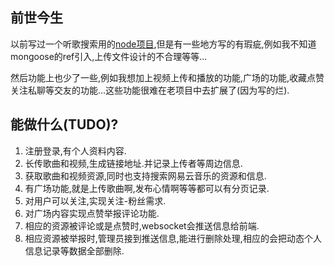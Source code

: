 ## 前世今生

以前写过一个听歌搜索用的[node项目](https://github.com/dogdogbrother/senlin-music-node),但是有一些地方写的有瑕疵,例如我不知道mongoose的ref引入,上传文件设计的不合理等等...

然后功能上也少了一些,例如我想加上视频上传和播放的功能,广场的功能,收藏点赞关注私聊等交友的功能...这些功能很难在老项目中去扩展了(因为写的烂).

## 能做什么(TUDO)?

1. 注册登录,有个人资料内容.
2. 长传歌曲和视频,生成链接地址.并记录上传者等周边信息.
3. 获取歌曲和视频资源,同时也支持搜索网易云音乐的资源和信息.
4. 有广场功能,就是上传歌曲啊,发布心情啊等等都可以有分页记录.
5. 对用户可以关注,实现关注-粉丝需求.
6. 对广场内容实现点赞举报评论功能.
7. 相应的资源被评论或是点赞时,websocket会推送信息给前端.
8. 相应资源被举报时,管理员接到推送信息,能进行删除处理,相应的会把动态个人信息记录等数据全部删除.